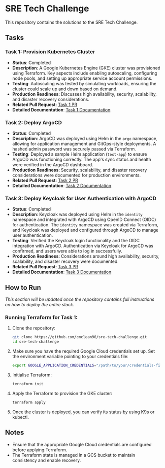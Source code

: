 # SRE Tech Challenge

This repository contains the solutions to the SRE Tech Challenge.

## Tasks

### Task 1: Provision Kubernetes Cluster
- **Status**: Completed
- **Description**: A Google Kubernetes Engine (GKE) cluster was provisioned using Terraform. Key aspects include enabling autoscaling, configuring node pools, and setting up appropriate service account permissions.
- **Testing**: Autoscaling was tested by simulating workloads, ensuring the cluster could scale up and down based on demand.
- **Production Readiness**: Discusses high availability, security, scalability, and disaster recovery considerations.
- **Related Pull Request**: [Task 1 PR](https://github.com/cmclean90/sre-tech-challenge/pull/1)
- **Detailed Documentation**: [Task 1 Documentation](./documentation/task1_k8s_cluster.md)

### Task 2: Deploy ArgoCD
- **Status**: Completed
- **Description**: ArgoCD was deployed using Helm in the `argo` namespace, allowing for application management and GitOps-style deployments. A hashed admin password was securely passed via Terraform.
- **Testing**: Deployed a sample Helm application (`test-app`) to ensure ArgoCD was functioning correctly. The app's sync status and health were verified in the ArgoCD dashboard.
- **Production Readiness**: Security, scalability, and disaster recovery considerations were documented for production environments.
- **Related Pull Request**: [Task 2 PR](https://github.com/cmclean90/sre-tech-challenge/pull/2)
- **Detailed Documentation**: [Task 2 Documentation](./documentation/task2_argocd_deployment.md)

### Task 3: Deploy Keycloak for User Authentication with ArgoCD
- **Status**: Completed
- **Description**: Keycloak was deployed using Helm in the `identity` namespace and integrated with ArgoCD using OpenID Connect (OIDC) for authentication. The `identity` namespace was created via Terraform, and Keycloak was deployed and configured through ArgoCD to manage user authentication.
- **Testing**: Verified the Keycloak login functionality and the OIDC integration with ArgoCD. Authentication via Keycloak for ArgoCD was confirmed, and users were able to log in successfully.
- **Production Readiness**: Considerations around high availability, security, scalability, and disaster recovery were documented.
- **Related Pull Request**: [Task 3 PR](https://github.com/cmclean90/sre-tech-challenge/pull/5)
- **Detailed Documentation**: [Task 3 Documentation](./documentation/task3_keycloak.md)

## How to Run
*This section will be updated once the repository contains full instructions on how to deploy the entire stack.*

### Running Terraform for Task 1:
1. Clone the repository:
   ```bash
   git clone https://github.com/cmclean90/sre-tech-challenge.git
   cd sre-tech-challenge
2. Make sure you have the required Google Cloud credentials set up. Set the environment variable pointing to your credentials file:
   ```bash
   export GOOGLE_APPLICATION_CREDENTIALS="/path/to/your/credentials-file.json"
3. Initialise Terraform:
   ```bash
   terraform init
4. Apply the Terraform to provision the GKE cluster:
   ```bash
   terraform apply
5. Once the cluster is deployed, you can verify its status by using K9s or kubectl.

## Notes

- Ensure that the appropriate Google Cloud credentials are configured before applying Terraform.
- The Terraform state is managed in a GCS bucket to maintain consistency and enable recovery.

